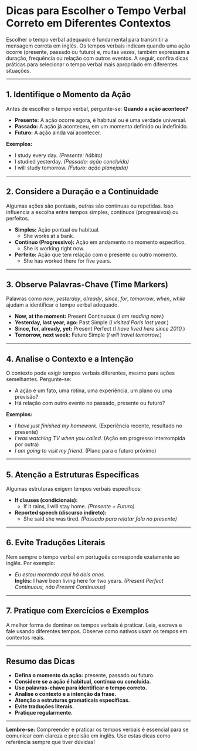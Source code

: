 
# Dicas para Escolher o Tempo Verbal Correto em Diferentes Contextos

Escolher o tempo verbal adequado é fundamental para transmitir a mensagem correta em inglês. Os tempos verbais indicam quando uma ação ocorre (presente, passado ou futuro) e, muitas vezes, também expressam a duração, frequência ou relação com outros eventos. A seguir, confira dicas práticas para selecionar o tempo verbal mais apropriado em diferentes situações.

---

## 1. **Identifique o Momento da Ação**

Antes de escolher o tempo verbal, pergunte-se: **Quando a ação acontece?**

- **Presente:** A ação ocorre agora, é habitual ou é uma verdade universal.
- **Passado:** A ação já aconteceu, em um momento definido ou indefinido.
- **Futuro:** A ação ainda vai acontecer.

**Exemplos:**
- I study every day. *(Presente: hábito)*
- I studied yesterday. *(Passado: ação concluída)*
- I will study tomorrow. *(Futuro: ação planejada)*

---

## 2. **Considere a Duração e a Continuidade**

Algumas ações são pontuais, outras são contínuas ou repetidas. Isso influencia a escolha entre tempos simples, contínuos (progressivos) ou perfeitos.

- **Simples:** Ação pontual ou habitual.
  - She works at a bank.
- **Contínuo (Progressivo):** Ação em andamento no momento específico.
  - She is working right now.
- **Perfeito:** Ação que tem relação com o presente ou outro momento.
  - She has worked there for five years.

---

## 3. **Observe Palavras-Chave (Time Markers)**

Palavras como *now*, *yesterday*, *already*, *since*, *for*, *tomorrow*, *when*, *while* ajudam a identificar o tempo verbal adequado.

- **Now, at the moment:** Present Continuous (*I am reading now.*)
- **Yesterday, last year, ago:** Past Simple (*I visited Paris last year.*)
- **Since, for, already, yet:** Present Perfect (*I have lived here since 2010.*)
- **Tomorrow, next week:** Future Simple (*I will travel tomorrow.*)

---

## 4. **Analise o Contexto e a Intenção**

O contexto pode exigir tempos verbais diferentes, mesmo para ações semelhantes. Pergunte-se:

- A ação é um fato, uma rotina, uma experiência, um plano ou uma previsão?
- Há relação com outro evento no passado, presente ou futuro?

**Exemplos:**
- *I have just finished my homework.* (Experiência recente, resultado no presente)
- *I was watching TV when you called.* (Ação em progresso interrompida por outra)
- *I am going to visit my friend.* (Plano para o futuro próximo)

---

## 5. **Atenção a Estruturas Específicas**

Algumas estruturas exigem tempos verbais específicos:

- **If clauses (condicionais):**
  - If it rains, I will stay home. *(Presente + Futuro)*
- **Reported speech (discurso indireto):**
  - She said she was tired. *(Passado para relatar fala no presente)*

---

## 6. **Evite Traduções Literais**

Nem sempre o tempo verbal em português corresponde exatamente ao inglês. Por exemplo:

- *Eu estou morando aqui há dois anos.*  
  **Inglês:** I have been living here for two years. *(Present Perfect Continuous, não Present Continuous)*

---

## 7. **Pratique com Exercícios e Exemplos**

A melhor forma de dominar os tempos verbais é praticar. Leia, escreva e fale usando diferentes tempos. Observe como nativos usam os tempos em contextos reais.

---

## **Resumo das Dicas**

- **Defina o momento da ação:** presente, passado ou futuro.
- **Considere se a ação é habitual, contínua ou concluída.**
- **Use palavras-chave para identificar o tempo correto.**
- **Analise o contexto e a intenção da frase.**
- **Atenção a estruturas gramaticais específicas.**
- **Evite traduções literais.**
- **Pratique regularmente.**

---

**Lembre-se:** Compreender e praticar os tempos verbais é essencial para se comunicar com clareza e precisão em inglês. Use estas dicas como referência sempre que tiver dúvidas!

```
